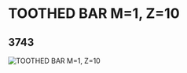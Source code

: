 # TOOTHED BAR M=1, Z=10
## 3743
![TOOTHED BAR M=1, Z=10](https://lc-www-live-s.legocdn.com/media/bricks/5/2/374302.jpg)